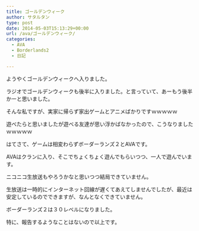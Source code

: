 ```yaml
---
title: ゴールデンウィーク
author: サタルタン
type: post
date: 2014-05-03T15:13:29+00:00
url: /ava/ゴールデンウィーク/
categories:
  - AVA
  - Borderlands2
  - 日記

---
```

ようやくゴールデンウィークへ入りました。

ラジオでゴールデンウィークも後半に入りました。と言っていて、あーもう後半かーと思いました。

そんな私ですが、実家に帰らず家出ゲームとアニメばかりですｗｗｗｗｗ

遊べたらと思いましたが遊べる友達が思い浮かばなかったので、こうなりましたｗｗｗｗｗ

はてさて、ゲームは相変わらずボーダーランズ２とAVAです。

AVAはクランに入り、そこでちょくちょく遊んでもらいつつ、一人で遊んでいます。

ニコニコ生放送もやろうかなと思いつつ結局できていません。

生放送は一時的にインターネット回線が遅くてあえてしませんでしたが、最近は安定しているのでできますが、なんとなくできていません。

ボーダーランズ２は３０レベルになりました。

特に、報告するようなことはないので以上です。